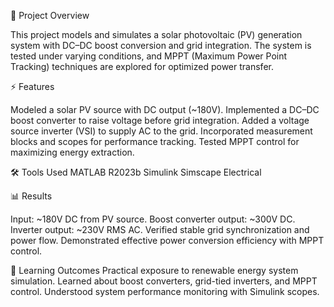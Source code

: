 📌 Project Overview

This project models and simulates a solar photovoltaic (PV) generation system with DC–DC boost conversion and grid integration. The system is tested under varying conditions, and MPPT (Maximum Power Point Tracking) techniques are explored for optimized power transfer.

⚡ Features

Modeled a solar PV source with DC output (~180V).
Implemented a DC–DC boost converter to raise voltage before grid integration.
Added a voltage source inverter (VSI) to supply AC to the grid.
Incorporated measurement blocks and scopes for performance tracking.
Tested MPPT control for maximizing energy extraction.

🛠 Tools Used
MATLAB R2023b
Simulink
Simscape Electrical


📊 Results

Input: ~180V DC from PV source.
Boost converter output: ~300V DC.
Inverter output: ~230V RMS AC.
Verified stable grid synchronization and power flow.
Demonstrated effective power conversion efficiency with MPPT control.

🚀 Learning Outcomes
Practical exposure to renewable energy system simulation.
Learned about boost converters, grid-tied inverters, and MPPT control.
Understood system performance monitoring with Simulink scopes.
